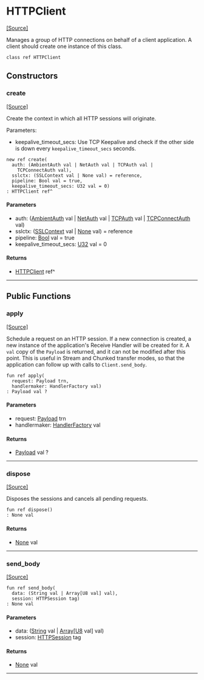 # HTTPClient
<span class="source-link">[[Source]](src/http/client.md#L5)</span>

Manages a group of HTTP connections on behalf of a client application.
A client should create one instance of this class.


```pony
class ref HTTPClient
```

## Constructors

### create
<span class="source-link">[[Source]](src/http/client.md#L16)</span>


Create the context in which all HTTP sessions will originate.

Parameters:
- keepalive_timeout_secs: Use TCP Keepalive and check if the other side is down
                          every `keepalive_timeout_secs` seconds.


```pony
new ref create(
  auth: (AmbientAuth val | NetAuth val | TCPAuth val | 
    TCPConnectAuth val),
  sslctx: (SSLContext val | None val) = reference,
  pipeline: Bool val = true,
  keepalive_timeout_secs: U32 val = 0)
: HTTPClient ref^
```
#### Parameters

*   auth: ([AmbientAuth](builtin-AmbientAuth.md) val | [NetAuth](net-NetAuth.md) val | [TCPAuth](net-TCPAuth.md) val | 
    [TCPConnectAuth](net-TCPConnectAuth.md) val)
*   sslctx: ([SSLContext](net_ssl-SSLContext.md) val | [None](builtin-None.md) val) = reference
*   pipeline: [Bool](builtin-Bool.md) val = true
*   keepalive_timeout_secs: [U32](builtin-U32.md) val = 0

#### Returns

* [HTTPClient](http-HTTPClient.md) ref^

---

## Public Functions

### apply
<span class="source-link">[[Source]](src/http/client.md#L44)</span>


Schedule a request on an HTTP session. If a new connection is created,
a new instance of the application's Receive Handler will be created
for it. A `val` copy of the `Payload` is returned, and it can not be
modified after this point.
This is useful in Stream and Chunked transfer modes, so that the
application can follow up with calls to `Client.send_body`.


```pony
fun ref apply(
  request: Payload trn,
  handlermaker: HandlerFactory val)
: Payload val ?
```
#### Parameters

*   request: [Payload](http-Payload.md) trn
*   handlermaker: [HandlerFactory](http-HandlerFactory.md) val

#### Returns

* [Payload](http-Payload.md) val ?

---

### dispose
<span class="source-link">[[Source]](src/http/client.md#L64)</span>


Disposes the sessions and cancels all pending requests.


```pony
fun ref dispose()
: None val
```

#### Returns

* [None](builtin-None.md) val

---

### send_body
<span class="source-link">[[Source]](src/http/client.md#L114)</span>


```pony
fun ref send_body(
  data: (String val | Array[U8 val] val),
  session: HTTPSession tag)
: None val
```
#### Parameters

*   data: ([String](builtin-String.md) val | [Array](builtin-Array.md)\[[U8](builtin-U8.md) val\] val)
*   session: [HTTPSession](http-HTTPSession.md) tag

#### Returns

* [None](builtin-None.md) val

---

